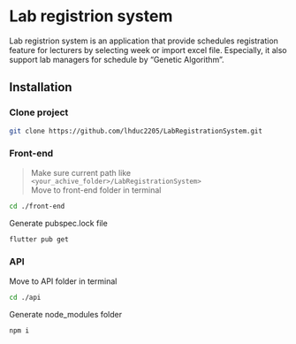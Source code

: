# Lab registrion system
Lab registrion system is an application that provide schedules registration feature for lecturers by selecting week or import excel file. Especially, it also support lab managers for schedule by “Genetic Algorithm”. 

## Installation
### Clone project
```bash
git clone https://github.com/lhduc2205/LabRegistrationSystem.git
```

### Front-end
> Make sure current path like `<your_achive_folder>/LabRegistrationSystem>`<br />
Move to front-end folder in terminal
```bash
cd ./front-end
```
Generate pubspec.lock file
```bash
flutter pub get
```

### API
Move to API folder in terminal
```bash
cd ./api
```
Generate node_modules folder
```bash
npm i
```

